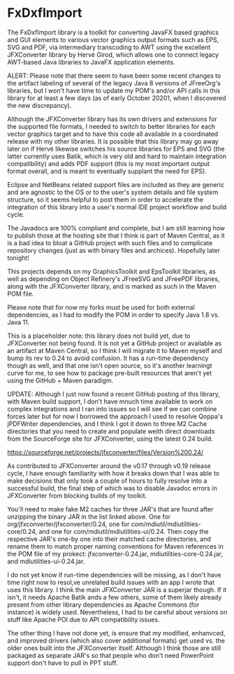 # FxDxfImport

The FxDxfImport library is a toolkit for converting JavaFX based graphics and GUI elements to various vector graphics output formats such as EPS, SVG and PDF, via intermediary transcoding to AWT using the excellent JFXConverter library by Hervé Girod, which allows one to connect legacy AWT-based Java libraries to JavaFX application elements.

ALERT: Please note that there seem to have been some recent changes to the artifact labeling of several of the legacy Java 8 versions of JFreeOrg's libraries, but I won't have time to update my POM's and/or API calls in this library for at least a few days (as of early October 20201, when I discovered the new discrepancy).

Although the JFXConverter library has its own drivers and extensions for the supported file formats, I needed to switch to better libraries for each vector graphics target and to have this code all available in a coordinated release with my other libraries. It is possible that this library may go away later on if Hervé likewise switches his source libraries for EPS and SVG (the latter currently uses Batik, which is very old and hard to maintain integration compatibility) and adds PDF support (this is my most important output format overall, and is meant to eventually supplant the need for EPS).

Eclipse and NetBeans related support files are included as they are generic and are agnostic to the OS or to the user's system details and file system structure, so it seems helpful to post them in order to accelerate the integration of this library into a user's normal IDE project workflow and build cycle.

The Javadocs are 100% compliant and complete, but I am still learning how to publish those at the hosting site that I think is part of Maven Central, as it is a bad idea to bloat a GitHub project with such files and to complicate repository changes (just as with binary files and archices). Hopefully later tonight!

This projects depends on my GraphicsToolkit and EpsToolkit libraries, as well as depending on Object Refinery's JFreeSVG and JFreePDF libraries, along with the JFXConverter library, and is marked as such in the Maven POM file.

Please note that for now my forks must be used for both external dependencies, as I had to modify the POM in order to specify Java 1.8 vs. Java 11.

This is a placeholder note: this library does not build yet, due to JFXConverter not being found. It is not yet a GitHub project or available as an artifact at Maven Central, so I think I will migrate it to Maven myself and bump its rev to 0.24 to avoid confusion. It has a run-time dependency though as well, and that one isn't open source, so it's another learningt curve for me, to see how to package pre-built resources that aren't yet using the GitHub + Maven paradigm.

UPDATE: Although I just now found a recent GitHub posting of this library, with Maven build support, I don't have mnuch time available to work on complex integrations and I ran into issues so I will see if we can combine forces later but for now I borrowed the approach I used to resolve Qoppa's jPDFWriter dependencies, and I think I got it down to three M2 Cache directories that you need to create and populate weith direct downloads from the SourceForge site for JFXConverter, using the latest 0.24 build.

https://sourceforge.net/projects/jfxconverter/files/Version%200.24/

As contributed to JFXConverter around the v0.17 through v0.19 release cycle, I have enough familiarity with how it breaks down that I was able to make decisions that only took a couple of hours to fully resolve into a successful build, the final step of which was to disable Javadoc errors in JFXConverter from blocking builds of my toolkit.

You'll need to make fake M2 caches for three JAR's that are found after unzipping the binary JAR in the list linked above. One for org/jfxconverter/jfxconverter/0.24, one for com/mdiutil/mdiutilities-core/0.24, and one for com/mdiutil/mdiutilities-ui/0.24. Then copy the respective JAR's one-by one into their matched cache directories, and rename them to match proper naming conventions for Maven references in the POM file of my prokect: jfxconverter-0.24.jar, mdiutilities-core-0.24.jar, and mdiutilities-ui-0.24.jar.

I do not yet know if run-time dependencies will be missing, as I don't have time right now to resol,ve unrelated build issues with an app I wrote that uses this library. I think the main JFXConverter JAR is a superjar though. If it isn't, it needs Apache Batik ands a few others, some of them likely already present from other library dependencies as Apache Commons (for instance) is widely used. Nevertheless, I had to be careful about versions on stuff like Apache POI due to API compatibility issues.

The other thing I have not done yet, is ensure that my modified, enhanvced, and improved drivers (which also cover additional formats) get used vs. the older ones built into the JFXConverter itself. Although I think those are still packaged as separate JAR's so that people who don't need PowerPoint support don't have to pull in PPT stuff.

